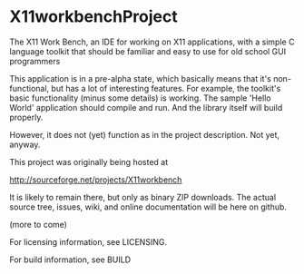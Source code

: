 # X11workbenchProject

The X11 Work Bench, an IDE for working on X11 applications, with a simple C
language toolkit that should be familiar and easy to use for old school GUI
programmers

This application is in a pre-alpha state, which basically means that it's
non-functional, but has a lot of interesting features.  For example, the
toolkit's basic functionality (minus some details) is working.  The sample
'Hello World' application should compile and run.  And the library itself
will build properly.

However, it does not (yet) function as in the project description.  Not yet,
anyway.

This project was originally being hosted at

  http://sourceforge.net/projects/X11workbench
  
It is likely to remain there, but only as binary ZIP downloads.  The actual
source tree, issues, wiki, and online documentation will be here on github.

(more to come)

For licensing information, see LICENSING.

For build information, see BUILD


